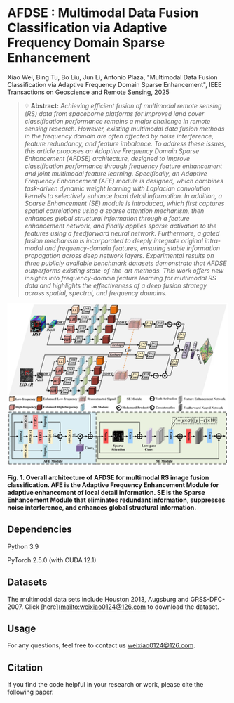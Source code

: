 # AFDSE : Multimodal Data Fusion Classification via Adaptive Frequency Domain Sparse Enhancement 

Xiao Wei, Bing Tu, Bo Liu, Jun Li, Antonio Plaza, "Multimodal Data Fusion Classification via Adaptive Frequency Domain Sparse Enhancement", IEEE Transactions on Geoscience and Remote Sensing, 2025


> 💡 **Abstract:**  *Achieving efficient fusion of multimodal remote sensing (RS) data from spaceborne platforms for improved land cover classification performance remains a major challenge in remote sensing research. However, existing multimodal data fusion methods in the frequency domain are often affected by noise interference, feature redundancy, and feature imbalance. To address these issues, this article proposes an Adaptive Frequency Domain Sparse Enhancement (AFDSE) architecture, designed to improve classification performance through frequency feature enhancement and joint multimodal feature learning. Specifically, an Adaptive Frequency Enhancement (AFE) module is designed, which combines task-driven dynamic weight learning with Laplacian convolution kernels to selectively enhance local detail information. In addition, a Sparse Enhancement (SE) module is introduced, which first captures spatial correlations using a sparse attention mechanism, then enhances global structural information through a feature enhancement network, and finally applies sparse activation to the features using a feedforward neural network. Furthermore, a gated fusion mechanism is incorporated to deeply integrate original intra-modal and frequency-domain features, ensuring stable information propagation across deep network layers. Experimental results on three publicly available benchmark datasets demonstrate that AFDSE outperforms existing state-of-the-art methods. This work offers new insights into frequency-domain feature learning for multimodal RS data and highlights the effectiveness of a deep fusion strategy across spatial, spectral, and frequency domains.*

![AFDSE Architecture diagram](./figs/Architecture_diagram.jpg)


**Fig. 1. Overall architecture of AFDSE for multimodal RS image fusion classification. AFE is the Adaptive Frequency Enhancement Module for adaptive enhancement of local detail information. SE is the Sparse Enhancement Module that eliminates redundant information, suppresses noise interference, and enhances global structural information.** 


## Dependencies

Python 3.9

PyTorch 2.5.0 (with CUDA 12.1)

## Datasets
The multimodal data sets include Houston 2013, Augsburg and GRSS-DFC-2007.
Click [here]([mailto:weixiao0124@126.com](https://drive.google.com/drive/folders/1zt18uhqqMSfp1g4DpxuDQTVpW6ukkMPN?usp=drive_link) to download the dataset.

## Usage
For any questions, feel free to contact us  [weixiao0124@126.com](mailto:weixiao0124@126.com).

## Citation
If you find the code helpful in your research or work, please cite the following paper.
